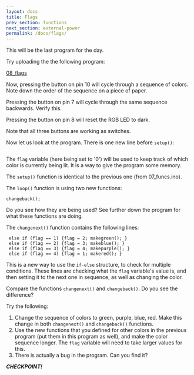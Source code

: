 ```yaml
---
layout: docs
title: Flags
prev_section: functions
next_section: external-power
permalink: /docs/flags/
---
```


This will be the last program for the day.

Try uploading the the following program:

<a href="{{ site.baseurl }}/sketches/08_flags.txt">08_flags</a>

Now, pressing the button on pin 10 will cycle through a sequence of
colors. Note down the order of the sequence on a piece of paper.

Pressing the button on pin 7 will cycle through the same sequence
backwards. Verify this.

Pressing the button on pin 8 will reset the RGB LED to dark.

Note that all three buttons are working as switches.

Now let us look at the program. There is one new line before ```setup()```:

```int flag = 0;
```

The ```flag``` variable (here being set to '0') will be used to keep track of which color is currently being lit. It is a way to give the program some memory.

The ```setup()``` function is identical to the previous one (from
07_funcs.ino).

The ```loop()``` function is using two new functions:

```changenext();
changeback();
```

Do you see how they are being used? See further down the program for
what these functions are doing.

The ```changenext()``` function contains the following lines:

``` if (flag == 0) {flag = 1; makered(); }
 else if (flag == 1) {flag = 2; makegreen(); }
 else if (flag == 2) {flag = 3; makeblue(); } 
 else if (flag == 3) {flag = 4; makepurple(); }  
 else if (flag == 4) {flag = 1; makered(); }   
```

This is a new way to use the ```if-else``` structure, to check for
multiple conditions. These lines are checking what the ```flag```
variable's value is, and then setting it to the next one in sequence,
as well as changing the color.

Compare the functions ```changenext()``` and ```changeback()```. Do you see the difference? 

Try the following:

1. Change the sequence of colors to green, purple, blue, red. Make
this change in both ```changenext()``` and ```changeback()``` functions. 
2. Use the new functions that you defined for other colors in the
previous program (put them in this program as well), and make the
color sequence longer. The ```flag``` variable will need to take larger values for this.
3. There is actually a bug in the program. Can you find it?

**_CHECKPOINT!_**